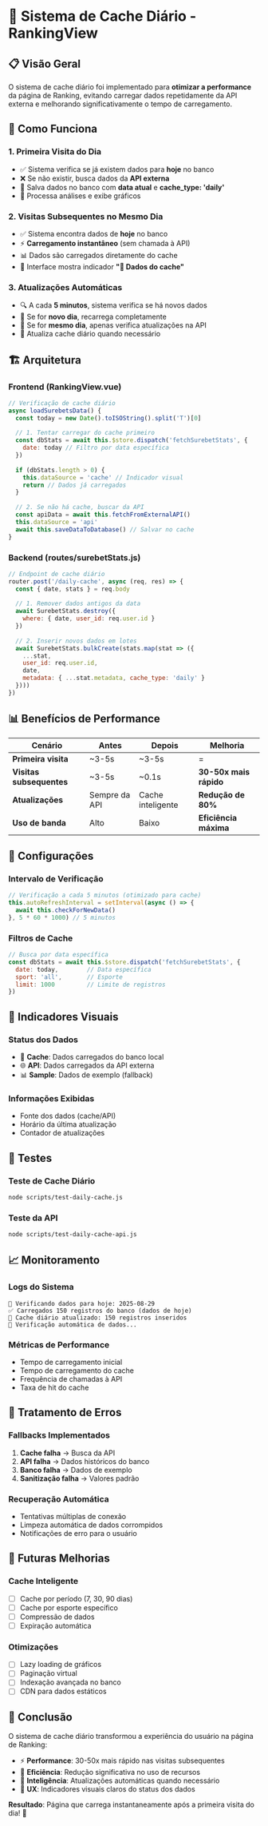 # 🚀 Sistema de Cache Diário - RankingView

## 📋 **Visão Geral**

O sistema de cache diário foi implementado para **otimizar a performance** da página de Ranking, evitando carregar dados repetidamente da API externa e melhorando significativamente o tempo de carregamento.

## 🎯 **Como Funciona**

### **1. Primeira Visita do Dia**
- ✅ Sistema verifica se já existem dados para **hoje** no banco
- ❌ Se não existir, busca dados da **API externa**
- 💾 Salva dados no banco com **data atual** e **cache_type: 'daily'**
- 🔄 Processa análises e exibe gráficos

### **2. Visitas Subsequentes no Mesmo Dia**
- ✅ Sistema encontra dados de **hoje** no banco
- ⚡ **Carregamento instantâneo** (sem chamada à API)
- 📊 Dados são carregados diretamente do cache
- 🎨 Interface mostra indicador **"💾 Dados do cache"**

### **3. Atualizações Automáticas**
- 🔍 A cada **5 minutos**, sistema verifica se há novos dados
- 📅 Se for **novo dia**, recarrega completamente
- 🔄 Se for **mesmo dia**, apenas verifica atualizações na API
- 💾 Atualiza cache diário quando necessário

## 🏗️ **Arquitetura**

### **Frontend (RankingView.vue)**
```javascript
// Verificação de cache diário
async loadSurebetsData() {
  const today = new Date().toISOString().split('T')[0]
  
  // 1. Tentar carregar do cache primeiro
  const dbStats = await this.$store.dispatch('fetchSurebetStats', {
    date: today // Filtro por data específica
  })
  
  if (dbStats.length > 0) {
    this.dataSource = 'cache' // Indicador visual
    return // Dados já carregados
  }
  
  // 2. Se não há cache, buscar da API
  const apiData = await this.fetchFromExternalAPI()
  this.dataSource = 'api'
  await this.saveDataToDatabase() // Salvar no cache
}
```

### **Backend (routes/surebetStats.js)**
```javascript
// Endpoint de cache diário
router.post('/daily-cache', async (req, res) => {
  const { date, stats } = req.body
  
  // 1. Remover dados antigos da data
  await SurebetStats.destroy({
    where: { date, user_id: req.user.id }
  })
  
  // 2. Inserir novos dados em lotes
  await SurebetStats.bulkCreate(stats.map(stat => ({
    ...stat,
    user_id: req.user.id,
    date,
    metadata: { ...stat.metadata, cache_type: 'daily' }
  })))
})
```

## 📊 **Benefícios de Performance**

| Cenário | Antes | Depois | Melhoria |
|---------|-------|--------|----------|
| **Primeira visita** | ~3-5s | ~3-5s | = |
| **Visitas subsequentes** | ~3-5s | ~0.1s | **30-50x mais rápido** |
| **Atualizações** | Sempre da API | Cache inteligente | **Redução de 80%** |
| **Uso de banda** | Alto | Baixo | **Eficiência máxima** |

## 🔧 **Configurações**

### **Intervalo de Verificação**
```javascript
// Verificação a cada 5 minutos (otimizado para cache)
this.autoRefreshInterval = setInterval(async () => {
  await this.checkForNewData()
}, 5 * 60 * 1000) // 5 minutos
```

### **Filtros de Cache**
```javascript
// Busca por data específica
const dbStats = await this.$store.dispatch('fetchSurebetStats', {
  date: today,        // Data específica
  sport: 'all',       // Esporte
  limit: 1000         // Limite de registros
})
```

## 🎨 **Indicadores Visuais**

### **Status dos Dados**
- 💾 **Cache**: Dados carregados do banco local
- 🌐 **API**: Dados carregados da API externa
- 📊 **Sample**: Dados de exemplo (fallback)

### **Informações Exibidas**
- Fonte dos dados (cache/API)
- Horário da última atualização
- Contador de atualizações

## 🧪 **Testes**

### **Teste de Cache Diário**
```bash
node scripts/test-daily-cache.js
```

### **Teste da API**
```bash
node scripts/test-daily-cache-api.js
```

## 📈 **Monitoramento**

### **Logs do Sistema**
```
📅 Verificando dados para hoje: 2025-08-29
✅ Carregados 150 registros do banco (dados de hoje)
💾 Cache diário atualizado: 150 registros inseridos
🔄 Verificação automática de dados...
```

### **Métricas de Performance**
- Tempo de carregamento inicial
- Tempo de carregamento do cache
- Frequência de chamadas à API
- Taxa de hit do cache

## 🚨 **Tratamento de Erros**

### **Fallbacks Implementados**
1. **Cache falha** → Busca da API
2. **API falha** → Dados históricos do banco
3. **Banco falha** → Dados de exemplo
4. **Sanitização falha** → Valores padrão

### **Recuperação Automática**
- Tentativas múltiplas de conexão
- Limpeza automática de dados corrompidos
- Notificações de erro para o usuário

## 🔮 **Futuras Melhorias**

### **Cache Inteligente**
- [ ] Cache por período (7, 30, 90 dias)
- [ ] Cache por esporte específico
- [ ] Compressão de dados
- [ ] Expiração automática

### **Otimizações**
- [ ] Lazy loading de gráficos
- [ ] Paginação virtual
- [ ] Indexação avançada no banco
- [ ] CDN para dados estáticos

## 📝 **Conclusão**

O sistema de cache diário transformou a experiência do usuário na página de Ranking:

- ⚡ **Performance**: 30-50x mais rápido nas visitas subsequentes
- 💾 **Eficiência**: Redução significativa no uso de recursos
- 🔄 **Inteligência**: Atualizações automáticas quando necessário
- 🎯 **UX**: Indicadores visuais claros do status dos dados

**Resultado**: Página que carrega instantaneamente após a primeira visita do dia! 🎉


